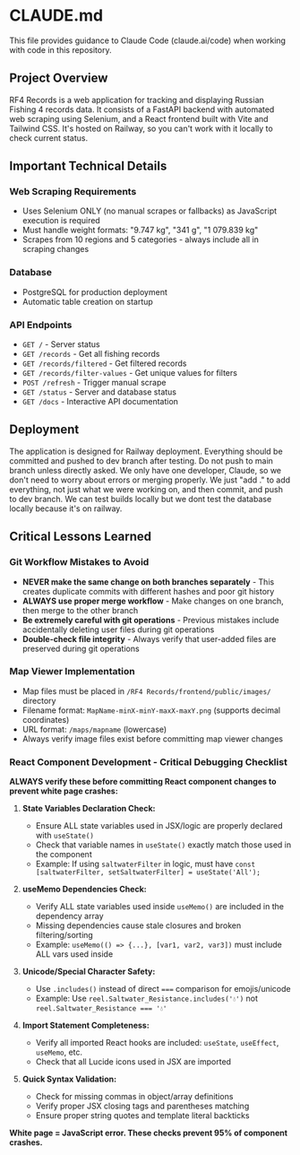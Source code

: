 # CLAUDE.md

This file provides guidance to Claude Code (claude.ai/code) when working with code in this repository.

## Project Overview

RF4 Records is a web application for tracking and displaying Russian Fishing 4 records data. It consists of a FastAPI backend with automated web scraping using Selenium, and a React frontend built with Vite and Tailwind CSS. It's hosted on Railway, so you can't work with it locally to check current status.

## Important Technical Details

### Web Scraping Requirements
- Uses Selenium ONLY (no manual scrapes or fallbacks) as JavaScript execution is required
- Must handle weight formats: "9.747 kg", "341 g", "1 079.839 kg"
- Scrapes from 10 regions and 5 categories - always include all in scraping changes

### Database
- PostgreSQL for production deployment
- Automatic table creation on startup

### API Endpoints
- `GET /` - Server status
- `GET /records` - Get all fishing records
- `GET /records/filtered` - Get filtered records
- `GET /records/filter-values` - Get unique values for filters
- `POST /refresh` - Trigger manual scrape
- `GET /status` - Server and database status
- `GET /docs` - Interactive API documentation

## Deployment

The application is designed for Railway deployment. Everything should be committed and pushed to dev branch after testing. Do not push to main branch unless directly asked. We only have one developer, Claude, so we don't need to worry about errors or merging properly. We just "add ." to add everything, not just what we were working on, and then commit, and push to dev branch. We can test builds locally but we dont test the database locally because it's on railway.

## Critical Lessons Learned

### Git Workflow Mistakes to Avoid
- **NEVER make the same change on both branches separately** - This creates duplicate commits with different hashes and poor git history
- **ALWAYS use proper merge workflow** - Make changes on one branch, then merge to the other branch
- **Be extremely careful with git operations** - Previous mistakes include accidentally deleting user files during git operations
- **Double-check file integrity** - Always verify that user-added files are preserved during git operations

### Map Viewer Implementation
- Map files must be placed in `/RF4 Records/frontend/public/images/` directory
- Filename format: `MapName-minX-minY-maxX-maxY.png` (supports decimal coordinates)
- URL format: `/maps/mapname` (lowercase)
- Always verify image files exist before committing map viewer changes

### React Component Development - Critical Debugging Checklist
**ALWAYS verify these before committing React component changes to prevent white page crashes:**

1. **State Variables Declaration Check:**
   - Ensure ALL state variables used in JSX/logic are properly declared with `useState()`
   - Check that variable names in `useState()` exactly match those used in the component
   - Example: If using `saltwaterFilter` in logic, must have `const [saltwaterFilter, setSaltwaterFilter] = useState('All');`

2. **useMemo Dependencies Check:**
   - Verify ALL state variables used inside `useMemo()` are included in the dependency array
   - Missing dependencies cause stale closures and broken filtering/sorting
   - Example: `useMemo(() => {...}, [var1, var2, var3])` must include ALL vars used inside

3. **Unicode/Special Character Safety:**
   - Use `.includes()` instead of direct `===` comparison for emojis/unicode
   - Example: Use `reel.Saltwater_Resistance.includes('💧')` not `reel.Saltwater_Resistance === '💧'`

4. **Import Statement Completeness:**
   - Verify all imported React hooks are included: `useState`, `useEffect`, `useMemo`, etc.
   - Check that all Lucide icons used in JSX are imported

5. **Quick Syntax Validation:**
   - Check for missing commas in object/array definitions
   - Verify proper JSX closing tags and parentheses matching
   - Ensure proper string quotes and template literal backticks

**White page = JavaScript error. These checks prevent 95% of component crashes.**